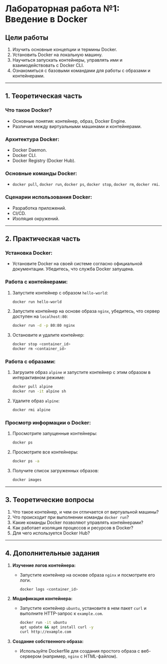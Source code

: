 
# Лабораторная работа №1: Введение в Docker

## Цели работы
1. Изучить основные концепции и термины Docker.
2. Установить Docker на локальную машину.
3. Научиться запускать контейнеры, управлять ими и взаимодействовать с Docker CLI.
4. Ознакомиться с базовыми командами для работы с образами и контейнерами.

---

## 1. Теоретическая часть
### Что такое Docker?
- Основные понятия: контейнер, образ, Docker Engine.
- Различия между виртуальными машинами и контейнерами.

### Архитектура Docker:
- Docker Daemon.
- Docker CLI.
- Docker Registry (Docker Hub).

### Основные команды Docker:
- `docker pull`, `docker run`, `docker ps`, `docker stop`, `docker rm`, `docker rmi`.

### Сценарии использования Docker:
- Разработка приложений.
- CI/CD.
- Изоляция окружений.

---

## 2. Практическая часть
### Установка Docker:
- Установите Docker на своей системе согласно официальной документации. Убедитесь, что служба Docker запущена.

### Работа с контейнерами:
1. Запустите контейнер с образом `hello-world`:
    ```bash
    docker run hello-world
    ```
2. Запустите контейнер на основе образа `nginx`, убедитесь, что сервер доступен на `localhost:80`:
    ```bash
    docker run -d -p 80:80 nginx
    ```
3. Остановите и удалите контейнер:
    ```bash
    docker stop <container_id>
    docker rm <container_id>
    ```

### Работа с образами:
1. Загрузите образ `alpine` и запустите контейнер с этим образом в интерактивном режиме:
    ```bash
    docker pull alpine
    docker run -it alpine sh
    ```
2. Удалите образ `alpine`:
    ```bash
    docker rmi alpine
    ```

### Просмотр информации о Docker:
1. Просмотрите запущенные контейнеры:
    ```bash
    docker ps
    ```
2. Просмотрите все контейнеры:
    ```bash
    docker ps -a
    ```
3. Получите список загруженных образов:
    ```bash
    docker images
    ```

---

## 3. Теоретические вопросы
1. Что такое контейнер, и чем он отличается от виртуальной машины?
2. Что происходит при выполнении команды `docker run`?
3. Какие команды Docker позволяют управлять контейнерами?
4. Как работает изоляция процессов и ресурсов в Docker?
5. Для чего используется Docker Hub?

---

## 4. Дополнительные задания
1. **Изучение логов контейнера:**
   - Запустите контейнер на основе образа `nginx` и посмотрите его логи.
     ```bash
     docker logs <container_id>
     ```

2. **Модификация контейнера:**
   - Запустите контейнер `ubuntu`, установите в нем пакет `curl` и выполните HTTP-запрос к `example.com`.
     ```bash
     docker run -it ubuntu
     apt update && apt install curl -y
     curl http://example.com
     ```

3. **Создание собственного образа:**
   - Используйте Dockerfile для создания простого образа с веб-сервером (например, `nginx` с HTML-файлом).
